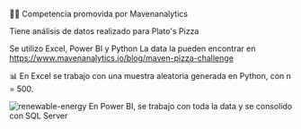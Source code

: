 🍕🍕 Competencia promovida por Mavenanalytics

Tiene análisis de datos realizado para Plato's Pizza

Se utilizo Excel, Power BI y Python
La data la pueden encontrar en https://www.mavenanalytics.io/blog/maven-pizza-challenge 

📊 En Excel se trabajo con una muestra aleatoria generada en Python, con n =  500.

![renewable-energy](https://user-images.githubusercontent.com/82233779/203393032-4fc7df78-aebd-40ce-9990-27c3e0781f6d.png)
En Power BI, se trabajo con toda la data y se consolido con SQL Server
